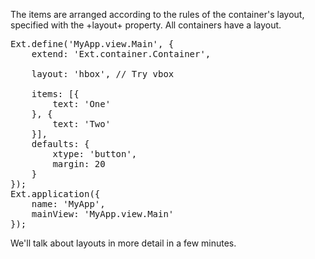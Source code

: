 The items are arranged according to the rules of the container's layout, specified
with the +layout+ property. All containers have a layout.

<pre class="runnable 300">Ext.define('MyApp.view.Main', {
    extend: 'Ext.container.Container',

    layout: 'hbox', // Try vbox

    items: [{
        text: 'One'
    }, {
        text: 'Two'
    }],
    defaults: {
        xtype: 'button',
        margin: 20
    }
});
Ext.application({
    name: 'MyApp',
    mainView: 'MyApp.view.Main'
});</pre>

We'll talk about layouts in more detail in a few minutes.
